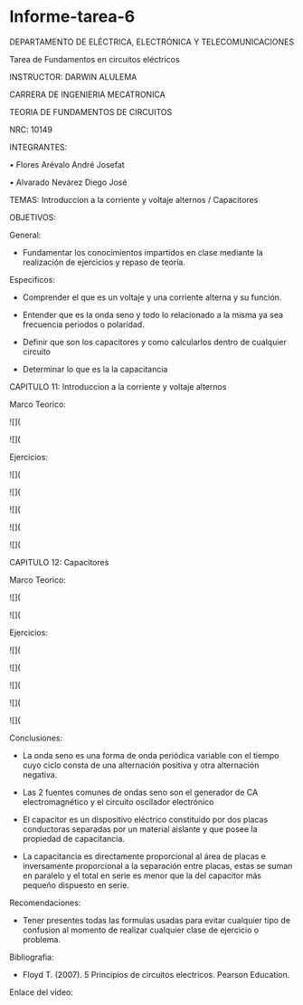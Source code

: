 # Informe-tarea-6

DEPARTAMENTO DE ELÉCTRICA, ELECTRÓNICA Y TELECOMUNICACIONES

Tarea de Fundamentos en circuitos eléctricos

INSTRUCTOR: DARWIN ALULEMA

CARRERA DE INGENIERIA MECATRONICA

TEORIA DE FUNDAMENTOS DE CIRCUITOS

NRC: 10149

INTEGRANTES:

• Flores Arévalo André Josefat

• Alvarado Nevárez Diego José

TEMAS: Introduccion a la corriente y voltaje alternos / Capacitores

OBJETIVOS:

General:

- Fundamentar los conocimientos impartidos en clase mediante la realización de ejercicios y repaso de teoría.

Especificos:

- Comprender el que es un voltaje y una corriente alterna y su función.

-	Entender que es la onda seno y todo lo relacionado a la misma ya sea frecuencia periodos o polaridad.

- Definir que son los capacitores y como calcularlos dentro de cualquier circuito

- Determinar lo que es la la capacitancia

CAPITULO 11: Introduccion a la corriente y voltaje alternos

Marco Teorico:

![](

![](

Ejercicios:

![](

![](

![](

![](

![](

CAPITULO 12: Capacitores

Marco Teorico:

![](

![](

Ejercicios:

![](

![](

![](

![](

![](

Conclusiones:

- La onda seno es una forma de onda periódica variable con el tiempo cuyo ciclo consta de una alternación positiva y otra alternación negativa.

- Las 2 fuentes comunes de ondas seno son el generador de CA electromagnético y el circuito oscilador electrónico

- El capacitor es un dispositivo eléctrico constituido por dos placas conductoras separadas por un material aislante y que posee la propiedad de capacitancia.

- La capacitancia es directamente proporcional al área de placas e inversamente proporcional a la separación entre placas, estas se suman en paralelo y el total en serie es menor que la del capacitor más pequeño dispuesto en serie.

Recomendaciones:

- Tener presentes todas las formulas usadas para evitar cualquier tipo de confusion al momento de realizar cualquier clase de ejercicio o problema.

Bibliografia:

- Floyd T. (2007). 5 Principios de circuitos electricos. Pearson Education.

Enlace del video:
